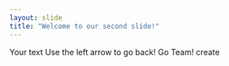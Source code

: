 ```yaml
---
layout: slide
title: "Welcome to our second slide!"
---
```

Your text
Use the left arrow to go back! Go Team!
create
